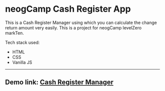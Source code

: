 # neogCamp Cash Register App

This is a Cash Register Manager using which you can calculate the change return amount very easily. This is a project for neogCamp levelZero markTen.

Tech stack used:
- HTML
- CSS
- Vanilla JS

---

## Demo link: [Cash Register Manager](https://cashregister-keshav.netlify.app/)
